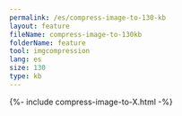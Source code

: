 ```yaml
---
permalink: /es/compress-image-to-130-kb
layout: feature
fileName: compress-image-to-130kb
folderName: feature
tool: imgcompression
lang: es
size: 130
type: kb
---
```


{%- include compress-image-to-X.html -%}
